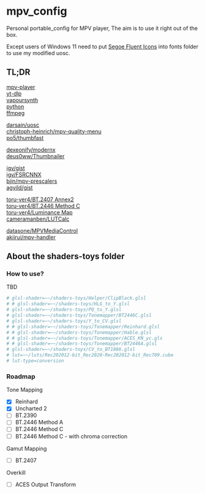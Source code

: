 # mpv_config

Personal portable_config for MPV player, The aim is to use it right out of the box.

Except users of Windows 11 need to put [Segoe Fluent Icons](https://aka.ms/SegoeFluentIcons) into fonts folder to use my modified uosc.

## TL;DR

[mpv-player](https://github.com/shinchiro/mpv-winbuild-cmake/releases)  
[yt-dlp](https://github.com/yt-dlp/yt-dlp/releases)  
[vapoursynth](https://github.com/vapoursynth/vapoursynth/releases)  
[python](https://www.python.org/downloads)  
[ffmpeg](https://www.gyan.dev/ffmpeg/builds/#release-builds)

[darsain/uosc](https://github.com/darsain/uosc)  
[christoph-heinrich/mpv-quality-menu](https://github.com/christoph-heinrich/mpv-quality-menu)  
[po5/thumbfast](https://github.com/po5/thumbfast)

[dexeonify/modernx](https://github.com/dexeonify/mpv-config/blob/main/scripts/modernx.lua)  
[deus0ww/Thumbnailer](https://github.com/deus0ww/mpv-conf/tree/master/scripts)

[igv/gist](https://gist.github.com/igv)  
[igv/FSRCNNX](https://github.com/igv/FSRCNN-TensorFlow/releases)  
[bjin/mpv-prescalers](https://github.com/bjin/mpv-prescalers/tree/master/vulkan/compute)  
[agyild/gist](https://gist.github.com/agyild)

[toru-ver4/BT.2407 Annex2](https://trev16.hatenablog.com/entry/2020/06/07/094646)  
[toru-ver4/BT.2446 Method C](https://trev16.hatenablog.com/entry/2020/08/01/131907)  
[toru-ver4/Luminance Map](https://trev16.hatenablog.com/entry/2020/04/26/190416)  
[cameramanben/LUTCalc](https://cameramanben.github.io/LUTCalc/LUTCalc/index.html)

[datasone/MPVMediaControl](https://github.com/datasone/MPVMediaControl)  
[akiirui/mpv-handler](https://github.com/akiirui/mpv-handler)

## About the shaders-toys folder

### How to use?

TBD

```cfg
# glsl-shader=~~/shaders-toys/Helper/ClipBlack.glsl
# # glsl-shader=~~/shaders-toys/HLG_to_Y.glsl
# glsl-shader=~~/shaders-toys/PQ_to_Y.glsl
# glsl-shader=~~/shaders-toys/Tonemapper/BT2446C.glsl
# glsl-shader=~~/shaders-toys/Y_to_CV.glsl
# # glsl-shader=~~/shaders-toys/Tonemapper/Reinhard.glsl
# # glsl-shader=~~/shaders-toys/Tonemapper/Hable.glsl
# # glsl-shader=~~/shaders-toys/Tonemapper/ACES_KN_yc.gls
# # glsl-shader=~~/shaders-toys/Tonemapper/BT2446A.glsl
# glsl-shader=~~/shaders-toys/CV_to_BT1886.glsl
# lut=~~/luts/Rec202012-bit_Rec2020-Rec202012-bit_Rec709.cube
# lut-type=conversion
```

### Roadmap

Tone Mapping

- [x] Reinhard
- [x] Uncharted 2
- [ ] BT.2390
- [ ] BT.2446 Method A
- [ ] BT.2446 Method C
- [ ] BT.2446 Method C - with chroma correction

Gamut Mapping

- [ ] BT.2407

Overkill

- [ ] ACES Output Transform

